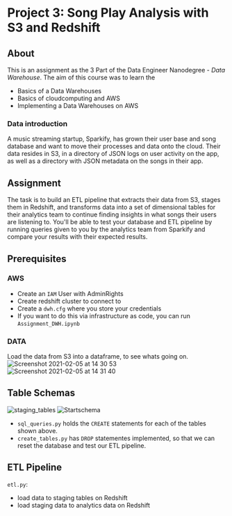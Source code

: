 # Project 3: Song Play Analysis with S3 and Redshift

## About

This is an assignment as the 3 Part of the Data Engineer Nanodegree -  *Data Warehouse*.
The aim of this course was to learn the
- Basics of a Data Warehouses
- Basics of cloudcomputing and AWS
- Implementing a Data Warehouses on AWS

### Data introduction 
A music streaming startup, Sparkify, has grown their user base and song database and want to move their processes and data onto the cloud. Their data resides in S3, in a directory of JSON logs on user activity on the app, as well as a directory with JSON metadata on the songs in their app.

## Assignment
The task is to build an ETL pipeline that extracts their data from S3, stages them in Redshift, and transforms data into a set of dimensional tables for their analytics team to continue finding insights in what songs their users are listening to. You'll be able to test your database and ETL pipeline by running queries given to you by the analytics team from Sparkify and compare your results with their expected results.


## Prerequisites
### AWS
- Create an `IAM` User with AdminRights 
- Create redshift cluster to connect to
- Create a `dwh.cfg` where you store your credentials
- If you want to do this via infrastructure as code, you can run `Assignment_DWH.ipynb`

### DATA
Load the data from S3 into a dataframe, to see whats going on.
![Screenshot 2021-02-05 at 14 30 53](https://user-images.githubusercontent.com/6280553/107052680-db46ca80-67c5-11eb-93d5-bb849979c2bd.png)
![Screenshot 2021-02-05 at 14 31 40](https://user-images.githubusercontent.com/6280553/107052681-dbdf6100-67c5-11eb-82ba-f8e30ee1c66a.png)

## Table Schemas
![staging_tables](https://user-images.githubusercontent.com/6280553/107052684-dc77f780-67c5-11eb-87c8-c6ae72e4886f.png)
![Startschema](https://user-images.githubusercontent.com/6280553/107052686-dc77f780-67c5-11eb-9907-a33205460f4a.png)

- `sql_queries.py` holds the `CREATE` statements for each of the tables shown above.
- `create_tables.py` has `DROP` statementes implemented, so that we can reset the database and test our ETL pipeline.

## ETL Pipeline
`etl.py`:
- load data to staging tables on Redshift
- load staging data to analytics data on Redshift
